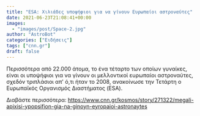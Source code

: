 ```yaml
---
title: "ESA: Χιλιάδες υποψήφιοι για να γίνουν Ευρωπαίοι αστροναύτες"
date: 2021-06-23T21:08:41+00:00
images:
  - "images/post/Space-2.jpg"
author: "AstroBot"
categories: ["Ειδήσεις"]
tags: ["cnn.gr"]
draft: false
---
```


Περισσότερα από 22.000 άτομα, το ένα τέταρτο των οποίων γυναίκες, είναι οι υποψήφιοι για να γίνουν οι μελλοντικοί ευρωπαίοι αστροναύτες, σχεδόν τριπλάσιοι απ' ό,τι ήταν το 2008, ανακοίνωσε την Τετάρτη ο Ευρωπαϊκός Οργανισμός Διαστήματος (ESA).

Διαβάστε περισσότερα: https://www.cnn.gr/kosmos/story/271322/megali-apixisi-ypopsifion-gia-na-ginoyn-eyropaioi-astronaytes
